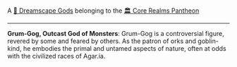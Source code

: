 A [🛐 Dreamscape Gods](🛐%20Dreamscape%20Gods.md) belonging to the [🏛 Core Realms Pantheon](🏛%20Core%20Realms%20Pantheon.md)

---

**Grum-Gog, Outcast God of Monsters**: Grum-Gog is a controversial figure, revered by some and feared by others. As the patron of orks and goblin-kind, he embodies the primal and untamed aspects of nature, often at odds with the civilized races of Agar.ia.